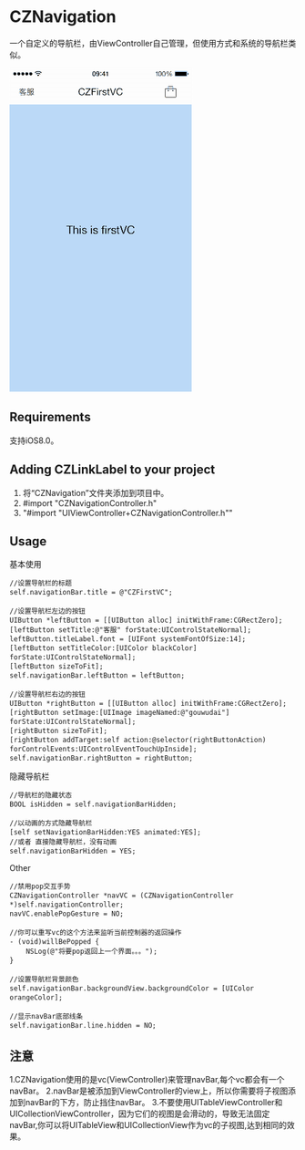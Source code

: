 # CZNavigation
一个自定义的导航栏，由ViewController自己管理，但使用方式和系统的导航栏类似。

![](cznavigation.gif)

## Requirements
支持iOS8.0。

## Adding CZLinkLabel to your project
1. 将“CZNavigation”文件夹添加到项目中。
2. #import "CZNavigationController.h"
3. "#import "UIViewController+CZNavigationController.h""

## Usage
基本使用
```
//设置导航栏的标题
self.navigationBar.title = @"CZFirstVC";

//设置导航栏左边的按钮
UIButton *leftButton = [[UIButton alloc] initWithFrame:CGRectZero];
[leftButton setTitle:@"客服" forState:UIControlStateNormal];
leftButton.titleLabel.font = [UIFont systemFontOfSize:14];
[leftButton setTitleColor:[UIColor blackColor] forState:UIControlStateNormal];
[leftButton sizeToFit];
self.navigationBar.leftButton = leftButton;

//设置导航栏右边的按钮
UIButton *rightButton = [[UIButton alloc] initWithFrame:CGRectZero];
[rightButton setImage:[UIImage imageNamed:@"gouwudai"] forState:UIControlStateNormal];
[rightButton sizeToFit];
[rightButton addTarget:self action:@selector(rightButtonAction) forControlEvents:UIControlEventTouchUpInside];
self.navigationBar.rightButton = rightButton;
```

隐藏导航栏
```
//导航栏的隐藏状态
BOOL isHidden = self.navigationBarHidden;

//以动画的方式隐藏导航栏
[self setNavigationBarHidden:YES animated:YES];
//或者 直接隐藏导航栏，没有动画
self.navigationBarHidden = YES;
```

Other
```
//禁用pop交互手势
CZNavigationController *navVC = (CZNavigationController *)self.navigationController;
navVC.enablePopGesture = NO;

//你可以重写vc的这个方法来监听当前控制器的返回操作
- (void)willBePopped {
    NSLog(@"将要pop返回上一个界面。。。");
}

//设置导航栏背景颜色
self.navigationBar.backgroundView.backgroundColor = [UIColor orangeColor];

//显示navBar底部线条
self.navigationBar.line.hidden = NO;
```

## 注意
1.CZNavigation使用的是vc(ViewController)来管理navBar,每个vc都会有一个navBar。
2.navBar是被添加到ViewController的view上，所以你需要将子视图添加到navBar的下方，防止挡住navBar。
3.不要使用UITableViewController和UICollectionViewController，因为它们的视图是会滑动的，导致无法固定navBar,你可以将UITableView和UICollectionView作为vc的子视图,达到相同的效果。



